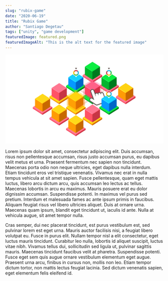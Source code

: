 ```yaml
---
slug: "rubix-game"
date: "2020-06-19"
title: "Rubix Game"
author: "Santiago Degetau"
tags: ["unity", "game development"]
featuredImage: featured.png
featuredImageAlt: "This is the alt text for the featured image"
---
```


![Rubix game](./featured.png)

Lorem ipsum dolor sit amet, consectetur adipiscing elit. Duis accumsan, risus non pellentesque accumsan, risus justo accumsan purus, eu dapibus velit metus et urna. Praesent fermentum nec sapien non tincidunt. Maecenas porta odio non neque ultricies, eget dapibus nulla interdum. Etiam tincidunt eros vel tristique venenatis. Vivamus nec erat in nulla tempus vehicula at sit amet sapien. Fusce pellentesque, quam eget mattis luctus, libero arcu dictum arcu, quis accumsan leo lectus ac tellus. Maecenas lobortis in arcu eu maximus. Mauris posuere erat eu dolor dignissim accumsan. Suspendisse potenti. In maximus vel purus sed pretium. Interdum et malesuada fames ac ante ipsum primis in faucibus. Aliquam feugiat risus vel libero ultricies aliquet. Duis at ornare urna. Maecenas quam ipsum, blandit eget tincidunt ut, iaculis id ante. Nulla at vehicula augue, sit amet tempor nulla.

Cras semper, dui nec placerat tincidunt, est purus vestibulum est, sed pulvinar lorem est eget urna. Mauris auctor facilisis nisi, a feugiat libero volutpat eu. Fusce in purus elit. Nullam tempor nisl a elit consectetur, eget luctus mauris tincidunt. Curabitur leo nulla, lobortis id aliquet suscipit, luctus vitae nibh. Vivamus tellus dui, sollicitudin sed ligula ut, pulvinar sagittis mauris. Maecenas tincidunt faucibus velit at pharetra. Suspendisse potenti. Fusce eget sem quis augue ornare vestibulum elementum eget augue. Praesent urna arcu, finibus in cursus non, mollis non leo. Etiam tempor dictum tortor, non mattis lectus feugiat lacinia. Sed dictum venenatis sapien, eget elementum felis eleifend id.
